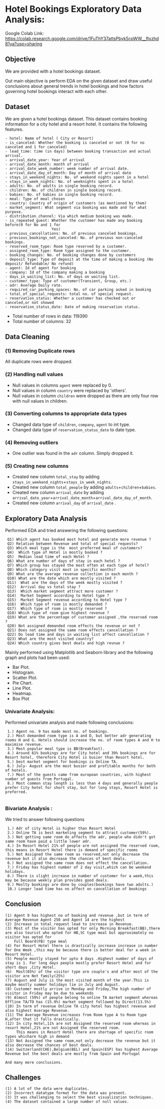 # Hotel Bookings Exploratory Data Analysis:
Google Colab Link:
https://colab.research.google.com/drive/1FuThY37attsPbyk5cpWW__ftxzhd81ya?usp=sharing
## Objective
We are provided with a hotel bookings dataset. 

Out main objective is perform EDA on the given dataset and draw useful conclusions about general trends in hotel bookings and how factors governing hotel bookings interact with each other.

## Dataset
We are given a hotel bookings dataset. This dataset contains booking information for a city hotel and a resort hotel. It contains the following features.

```
- hotel: Name of hotel ( City or Resort)
- is_canceled: Whether the booking is canceled or not (0 for no canceled and 1 for canceled)
- lead_time: time (in days) between booking transaction and actual arrival.
- arrival_date_year: Year of arrival
- arrival_date_month: month of arrival
- arrival_date_week_number: week number of arrival date.
- arrival_date_day_of_month: Day of month of arrival date
- stays_in_weekend_nights: No. of weekend nights spent in a hotel
- stays_in_week_nights: No. of weeknights spent in a hotel
- adults: No. of adults in single booking record.
- children: No. of children in single booking record.
- babies: No. of babies in single booking record. 
- meal: Type of meal chosen 
- country: Country of origin of customers (as mentioned by them)
- market_segment: What segment via booking was made and for what purpose.
- distribution_channel: Via which medium booking was made.
- is_repeated_guest: Whether the customer has made any booking before(0 for No and 1 for 
                     Yes)
- previous_cancellations: No. of previous canceled bookings.
- previous_bookings_not_canceled: No. of previous non-canceled bookings.
- reserved_room_type: Room type reserved by a customer.
- assigned_room_type: Room type assigned to the customer.
- booking_changes: No. of booking changes done by customers
- deposit_type: Type of deposit at the time of making a booking (No deposit/ Refundable/ No refund)
- agent: Id of agent for booking
- company: Id of the company making a booking
- days_in_waiting_list: No. of days on waiting list.
- customer_type: Type of customer(Transient, Group, etc.)
- adr: Average Daily rate.
- required_car_parking_spaces: No. of car parking asked in booking
- total_of_special_requests: total no. of special request.
- reservation_status: Whether a customer has checked out or canceled,or not showed 
- reservation_status_date: Date of making reservation status.
```

- Total number of rows in data: 119390
- Total number of columns: 32
## Data Cleaning 

### (1) Removing Duplicate rows
All duplicate rows were dropped.

### (2) Handling null values
- Null values in columns `agent` were replaced by 0.
- Null values in column `country` were replaced by 'others'.
- Null values in column `children` were dropped as there are only four row with null values in children.
  

### (3) Converting columns to appropriate data types

- Changed data type of `children`, `company`, `agent` to int type.
- Changed data type of `reservation_status_date` to date type.

### (4) Removing outliers

- One outlier was found in the `adr` column. Simply dropped it.

### (5) Creating new columns
- Created new column `total_stay` by adding `stays_in_weekend_nights`+`stays_in_week_nights`.
- Created new column `total_people` by adding `adults`+`children`+`babies`.
- Created new column `arrival_date` by adding `arrival_date_year`+`arrival_date_month`+`arrival_date_day_of_month`.
- Created new column `arrival_day` of `arrival_date` .

## Exploratory Data Analysis

Performed EDA and tried answering the following questions:

```
 Q1) Which agent has booked most hotel and generate more revenue ?
 Q2) Relation between Revenue and total of special requests?
 Q3) Which meal type is the  most preferred meal of customers?
 Q4)  Which type of Hotel is mostly booked ?
 Q5)  Median lead time of each Hotel ?
 Q6) What are number of days of stay in each hotel ?
 Q7) Which group has stayed the most often at each type of hotel?
 Q8) Which category visit most in specific months?
 Q9) What are the average revenue collection in each month ?
 Q10) What are the date which are mostly visited ?
 Q11)  What are the days of the week mostly visited ?
 Q12)  Arrival day vs total stay ?
 Q13)  Which market segment attract more customer ?
 Q14)  Market Segment according to Hotel type ?
 Q15)  Market Segment revenue according to Hotel type ?
 Q16)  Which type of room is mostly demanded ?
 Q17)  Which type of room is mostly reserved ?
 Q18) Which type of room give highest revenue ?
 Q19) What are the percentage of customer assigned ,the reserved room ?
 Q20) Not assigned demanded room effects the revenue or not ?
 Q21) Does not assigned the same room effects cancellation ?
 Q22) Do lead time and days in waiting list affect cancellation ?
 Q23) What are the most visited country?
 Q24) Which country gives best deals and high revnue ?

```

Mainly performed using Matplotlib and Seaborn library and the following graph and plots had been used:
  -  Bar Plot.
  -  Histogram.
   - Scatter Plot.
   - Pie Chart.
   - Line Plot.
   - Heatmap.
- Box Plot
             
###  Univariate Analysis:

Performed univariate analysis and made following conclusions:
```
 1.) Agent no. 9 has made most no. of bookings.
 2.) Most demanded room type is A and D, but better adr generating rooms H and G. Hotels should increase the no. of room types A and H to maximise revenue.
 3.) Most popular meal type is BB(Breakfast).
 4.) Around 61% bookings are for City hotel and 39% bookings are for Resort hotel, therefore City Hotel is busier than Resort hotel.
 5.) best market segment for bookings is Online TA.
 6.) July- August are the most busier and profitable months for both of hotels. 
 7.) Most of the guests came from european countries, with highest number of guests from Portugal.
 8.) Most common stay length is less than 4 days and generally people prefer City hotel for short stay, but for long stays, Resort Hotel is preferred.
 
```




### Bivariate Analysis :

We tried to answer following questions
```
 1.) Adr of city Hotel is higher than Resort Hotel
 2.) Online TA is best marketing segment to attract customer(59%).
 3.) Not getting same room do affects the adr, people who didn't got same room have paid a little lower adr. 
 4.) In Resort Hotel 21% of people are not assigned the reserved room, this means in Resort Hotel there is demand of specific rooms
 5.) Not Assigned the same room as reserved,not only decrease the revenue but it also decrease the chances of best deals.
 6.) Not assigned the same room does not effect the cancellation.
 7.) Friday has highest number of 2 day visit,which can be weekend holidays.
 8.) There is slight increase in number of customer for a week,this may be because weekly plan provides good deals.
 9.) Moslty bookings are done by couples(bookings have two adults.)
 10.) Longer lead time has no affect on cancellation of bookings
```

## Conclusion

```
(1) Agent 9 has highest no of booking and revenue ,but in term of Average Revenue Agent 250 and Agent 14 are the highest
(2) Increase in total_request lead to increase in Revenue.
(3) Most of the visitor has opted for only Morning Breakfast(BB),there are also tourist who opted for HB,SC type meal but approximately no visitor has opted for 
    Full Board(FB) type meal
(4) For Resort Hotel there is drastically increase increase in number for One Week ,this may be because there is better deal for a week in Resort Hotel.
(5) People mostly stayed for upto 4 days .Highest number of days of stay is 1. For long days people mostly prefer Resort Hotel and for short days ,City Hotel.
(6)  Most(65%) of the visitor type are couple's and after most of the visitor are Not family(25%)
(7) August and July is the most visited month of the year.This is maybe mostly summer holidays lie in July and August.
(8) Customer mostly arrive in Monday and Friday,The high number of visitor in Friday may be due to weekends
(9) Almost (59%) of people belong to online TA market segment whereas Offline TA/TO has (15.9%) market segment followed by Direct(13.5%)
(10) In term of revenue Online TA city hotel has highest revenue and also highest Average Revenue.
(11) The Average Revenue increases from Room type A to Room type H,after that it falls drastically.
(12) In city Hotel,11% are not Assigned the reserved room whereas in resort Hotel,21% are not Assigned the reserved room.
     This means in Resort Hotel there are shortage of specific room types whichare high in demand
(13) Not Assigned the same room,not only decrease the revenue but it also decrease the chances of best deals.
(14) Switzerland(CHE),Belgium(BEL) and Spain(ESP) has highest Average Revenue but the best deals are mostly from Spain and Portugal 

And many more conclusions.
```
## Challenges
```
(1) A lot of the data were duplicates.
(2) Incorrect datatype format for the data was present.
(3) It was challenging to select the best visualization techniques.
(4) The dataset contained a large number of null values.





